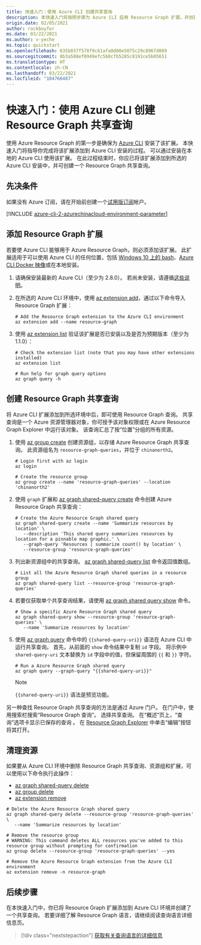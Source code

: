 ```yaml
---
title: 快速入门：使用 Azure CLI 创建共享查询
description: 本快速入门将按照步骤为 Azure CLI 启用 Resource Graph 扩展，并创建共享查询。
origin.date: 02/05/2021
author: rockboyfor
ms.date: 03/22/2021
ms.author: v-yeche
ms.topic: quickstart
ms.openlocfilehash: 635b037f578f9c61afa0d00e5075c29c896fd089
ms.sourcegitcommit: 8b3a588ef0949efc5b0cfb5285c8191ce5b05651
ms.translationtype: HT
ms.contentlocale: zh-CN
ms.lasthandoff: 03/22/2021
ms.locfileid: "104766487"
---
```

# <a name="quickstart-create-a-resource-graph-shared-query-using-azure-cli"></a>快速入门：使用 Azure CLI 创建 Resource Graph 共享查询

使用 Azure Resource Graph 的第一步是确保为 [Azure CLI](https://docs.azure.cn/cli/) 安装了该扩展。 本快速入门将指导你完成将该扩展添加到 Azure CLI 安装的过程。 可以通过安装在本地的 Azure CLI 使用该扩展。
在此过程结束时，你应已将该扩展添加到所选的 Azure CLI 安装中，并可创建一个 Resource Graph 共享查询。

<!--NOT AVAILABLE ON the [Azure Cloud Shell](https://shell.azure.com)-->

## <a name="prerequisites"></a>先决条件

如果没有 Azure 订阅，请在开始前创建一个[试用版订阅](https://www.microsoft.com/china/azure/index.html?fromtype=cn)帐户。

[!INCLUDE [azure-cli-2-azurechinacloud-environment-parameter](../../../includes/azure-cli-2-azurechinacloud-environment-parameter.md)]

## <a name="add-the-resource-graph-extension"></a>添加 Resource Graph 扩展

若要使 Azure CLI 能够用于 Azure Resource Graph，则必须添加该扩展。 此扩展适用于可以使用 Azure CLI 的任何位置，包括 [Windows 10 上的 bash](https://docs.microsoft.com/windows/wsl/install-win10)、[Azure CLI Docker 映像](https://hub.docker.com/_/microsoft-azure-cli)或在本地安装。

<!--NOT AVAILABLE ON [Cloud Shell](https://shell.azure.com)-->

1. 请确保安装最新的 Azure CLI（至少为 2.8.0）。 若尚未安装，请遵循[这些说明](https://docs.microsoft.com/cli/azure/install-azure-cli-windows)。

1. 在所选的 Azure CLI 环境中，使用 [az extension add](https://docs.azure.cn/cli/extension#az_extension_add)，通过以下命令导入 Resource Graph 扩展：

   ```azurecli
   # Add the Resource Graph extension to the Azure CLI environment
   az extension add --name resource-graph
   ```

1. 使用 [az extension list](https://docs.azure.cn/cli/extension#az_extension_list) 验证该扩展是否已安装以及是否为预期版本（至少为 1.1.0）：

   ```azurecli
   # Check the extension list (note that you may have other extensions installed)
   az extension list

   # Run help for graph query options
   az graph query -h
   ```

## <a name="create-a-resource-graph-shared-query"></a>创建 Resource Graph 共享查询

将 Azure CLI 扩展添加到所选环境中后，即可使用 Resource Graph 查询。 共享查询是一个 Azure 资源管理器对象，你可授予该对象权限或在 Azure Resource Graph Explorer 中运行该对象。 该查询汇总了按“位置”分组的所有资源。

1. 使用 [az group create](https://docs.azure.cn/cli/group#az_group_create) 创建资源组，以存储 Azure Resource Graph 共享查询。 此资源组名为 `resource-graph-queries`，并位于 `chinanorth2`。

   ```azurecli
   # Login first with az login
   az login

   # Create the resource group
   az group create --name 'resource-graph-queries' --location 'chinanorth2'
   ```

1. 使用 `graph` 扩展和 [az graph shared-query create](https://docs.azure.cn/cli/ext/resource-graph/graph/shared-query#ext_resource_graph_az_graph_shared_query_create) 命令创建 Azure Resource Graph 共享查询：

   ```azurecli
   # Create the Azure Resource Graph shared query
   az graph shared-query create --name 'Summarize resources by location' \
      --description 'This shared query summarizes resources by location for a pinnable map graphic.' \
      --graph-query 'Resources | summarize count() by location' \
      --resource-group 'resource-graph-queries'
   ```

1. 列出新资源组中的共享查询。 [az graph shared-query list](https://docs.azure.cn/cli/ext/resource-graph/graph/shared-query#ext_resource_graph_az_graph_shared_query_list) 命令返回值数组。

   ```azurecli
   # List all the Azure Resource Graph shared queries in a resource group
   az graph shared-query list --resource-group 'resource-graph-queries'
   ```

1. 若要仅获取单个共享查询结果，请使用 [az graph shared query show](https://docs.azure.cn/cli/ext/resource-graph/graph/shared-query#ext_resource_graph_az_graph_shared_query_show) 命令。

   ```azurecli
   # Show a specific Azure Resource Graph shared query
   az graph shared-query show --resource-group 'resource-graph-queries' \
      --name 'Summarize resources by location'
   ```

1. 使用 [az graph query](https://docs.azure.cn/cli/ext/resource-graph/graph#ext_resource_graph_az_graph_query) 命令中的 `{{shared-query-uri}}` 语法在 Azure CLI 中运行共享查询。
   首先，从前面的 `show` 命令结果中复制 `id` 字段。 将示例中 `shared-query-uri` 文本替换为 `id` 字段中的值，但保留周围的 `{{` 和 `}}` 字符。

   ```azurecli
   # Run a Azure Resource Graph shared query
   az graph query --graph-query "{{shared-query-uri}}"
   ```

   > [!NOTE]
   > `{{shared-query-uri}}` 语法是预览功能。

另一种查找 Resource Graph 共享查询的方法是通过 Azure 门户。 在门户中，使用搜索栏搜索“Resource Graph 查询”。 选择共享查询。 在“概述”页上，“查询”选项卡显示已保存的查询 。 在 [Resource Graph Explorer](./first-query-portal.md) 中单击“编辑”按钮将其打开。

## <a name="clean-up-resources"></a>清理资源

如果要从 Azure CLI 环境中删除 Resource Graph 共享查询、资源组和扩展，可以使用以下命令执行此操作：

- [az graph shared-query delete](https://docs.azure.cn/cli/ext/resource-graph/graph/shared-query#ext_resource_graph_az_graph_shared_query_delete)
- [az group delete](https://docs.azure.cn/cli/group#az_group_delete)
- [az extension remove](https://docs.azure.cn/cli/extension#az_extension_remove)

```azurecli
# Delete the Azure Resource Graph shared query
az graph shared-query delete --resource-group 'resource-graph-queries' \
   --name 'Summarize resources by location'

# Remove the resource group
# WARNING: This command deletes ALL resources you've added to this resource group without prompting for confirmation
az group delete --resource-group 'resource-graph-queries' --yes

# Remove the Azure Resource Graph extension from the Azure CLI environment
az extension remove -n resource-graph
```

## <a name="next-steps"></a>后续步骤

在本快速入门中，你已将 Resource Graph 扩展添加到 Azure CLI 环境并创建了一个共享查询。 若要详细了解 Resource Graph 语言，请继续阅读查询语言详细信息页。

> [!div class="nextstepaction"]
> [获取有关查询语言的详细信息](./concepts/query-language.md)

<!--Update_Description: update meta properties, wording update, update link-->